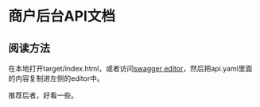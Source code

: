# 商户后台API文档

## 阅读方法

在本地打开target/index.html，或者访问[swagger editor](http://editor.swagger.io/#/)，然后把api.yaml里面的内容复制进左侧的editor中。

推荐后者，好看一些。
